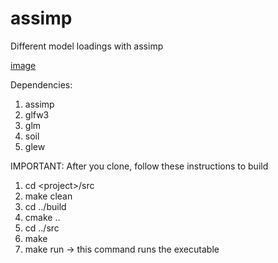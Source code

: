 # assimp
Different model loadings with assimp

[image](https://github.com/ramkalath/assimp/blob/master/4_diffuse_specular_textures/4_diffuse_specular_texture.png)

Dependencies:
1) assimp
2) glfw3
3) glm
4) soil
5) glew


IMPORTANT:
After you clone, follow these instructions to build
1) cd \<project\>/src
2) make clean
3) cd ../build
4) cmake ..
5) cd ../src
6) make
7) make run -> this command runs the executable
